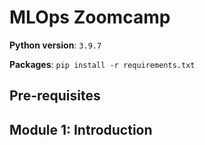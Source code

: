 # MLOps Zoomcamp
**Python version**: `3.9.7` 

**Packages**: `pip install -r requirements.txt`

## Pre-requisites
## Module 1: Introduction
